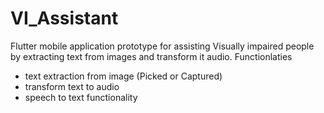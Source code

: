 # VI_Assistant
Flutter mobile application prototype for assisting Visually impaired  people by extracting text from images and transform it audio.
Functionlaties 
- text extraction from image (Picked or Captured)
- transform text to audio
- speech to text functionality
